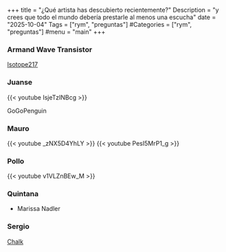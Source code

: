 +++
title = "¿Qué artista has descubierto recientemente?"
Description = "y crees que todo el mundo debería prestarle al menos una escucha"
date = "2025-10-04"
Tags = ["rym", "preguntas"]
#Categories = ["rym", "preguntas"]
#menu = "main"
+++

### Armand Wave Transistor

[Isotope217](https://open.spotify.com/album/6ulBhXhP2iim3qH6VpnAnk?si=32tahJgmStu-a50pnBJEhA)

### Juanse

{{< youtube IsjeTzINBcg >}}

GoGoPenguin

### Mauro

{{< youtube _zNX5D4YhLY >}}
{{< youtube PesI5MrP1_g >}}

### Pollo

{{< youtube v1VLZnBEw_M >}}

### Quintana

- Marissa Nadler

### Sergio

[Chalk](https://open.spotify.com/artist/3qa9pv6B0dmiBVETLQOCpi?si=39m3j-PQSp-9jm2s3tkkRQ)
